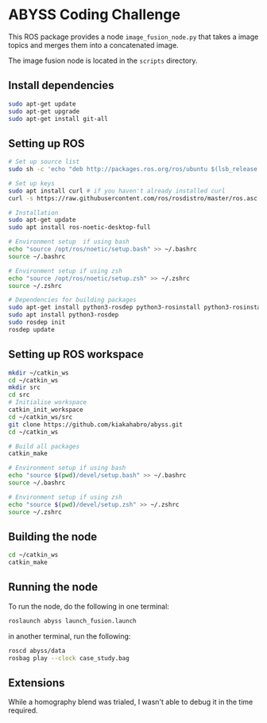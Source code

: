 # ABYSS Coding Challenge

This ROS package provides a node `image_fusion_node.py` that takes a image topics and merges them into a concatenated image.

The image fusion node is located in the `scripts` directory.

## Install dependencies

```bash
sudo apt-get update
sudo apt-get upgrade
sudo apt-get install git-all
```

## Setting up ROS

```bash
# Set up source list
sudo sh -c 'echo "deb http://packages.ros.org/ros/ubuntu $(lsb_release -sc) main" > /etc/apt/sources.list.d/ros-latest.list'

# Set up keys
sudo apt install curl # if you haven't already installed curl
curl -s https://raw.githubusercontent.com/ros/rosdistro/master/ros.asc | sudo apt-key add -

# Installation
sudo apt-get update
sudo apt install ros-noetic-desktop-full

# Environment setup  if using bash
echo "source /opt/ros/noetic/setup.bash" >> ~/.bashrc
source ~/.bashrc

# Environment setup if using zsh
echo "source /opt/ros/noetic/setup.zsh" >> ~/.zshrc
source ~/.zshrc

# Dependencies for building packages
sudo apt-get install python3-rosdep python3-rosinstall python3-rosinstall-generator python3-wstool build-essential python3-catkin-tools
sudo apt install python3-rosdep
sudo rosdep init
rosdep update
```

## Setting up ROS workspace

```bash
mkdir ~/catkin_ws
cd ~/catkin_ws
mkdir src
cd src
# Initialise workspace
catkin_init_workspace
cd ~/catkin_ws/src
git clone https://github.com/kiakahabro/abyss.git
cd ~/catkin_ws

# Build all packages
catkin_make

# Environment setup if using bash
echo "source $(pwd)/devel/setup.bash" >> ~/.bashrc
source ~/.bashrc

# Environment setup if using zsh
echo "source $(pwd)/devel/setup.zsh" >> ~/.zshrc
source ~/.zshrc
```

## Building the node

```bash
cd ~/catkin_ws
catkin_make
```

## Running the node

To run the node, do the following in one terminal:

```bash
roslaunch abyss launch_fusion.launch
```

in another terminal, run the following:

```bash
roscd abyss/data
rosbag play --clock case_study.bag

```

## Extensions

While a homography blend was trialed, I wasn't able to debug it in the time required.
